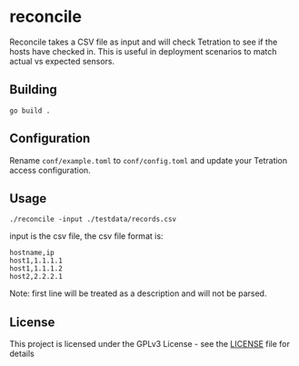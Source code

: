 # reconcile
Reconcile takes a CSV file as input and will check Tetration to see if the hosts have checked in. This is useful in deployment scenarios to match actual vs expected sensors.

## Building
`go build .`

## Configuration
Rename `conf/example.toml` to `conf/config.toml` and update your Tetration access configuration.

## Usage
`./reconcile -input ./testdata/records.csv`

input is the csv file, the csv file format is:
```
hostname,ip
host1,1.1.1.1
host1,1.1.1.2
host2,2.2.2.1
```
Note: first line will be treated as a description and will not be parsed.


## License

This project is licensed under the GPLv3 License - see the [LICENSE](LICENSE) file for details
